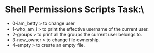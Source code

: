 # Shell Permissions Scripts Task:\ 
- 0-iam_betty > to change user
- 1-who_am_i > to print the effective username of the current user.
- 2-groups > to print all the groups the current user belongs to.
- 3-new_owner > to change file ownership.
- 4-empty > to create an empty file.
